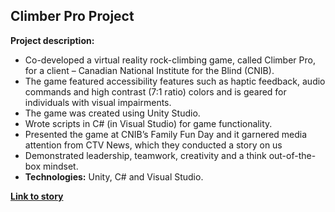 ## Climber Pro Project

**Project description:** 
  - Co-developed a virtual reality rock-climbing game, called Climber Pro, for a client – Canadian National Institute for the Blind           (CNIB).
  - The game featured accessibility features such as haptic feedback, audio commands and high contrast (7:1 ratio) colors and is geared       for individuals with visual impairments.
  - The game was created using Unity Studio.
  - Wrote scripts in C# (in Visual Studio) for game functionality.
  - Presented the game at CNIB’s Family Fun Day and it garnered media attention from CTV News, which they conducted a story on us   
  - Demonstrated leadership, teamwork, creativity and a think out-of-the-box mindset.
  - **Technologies:** Unity, C# and Visual Studio.

[**Link to story**](https://regina.ctvnews.ca/visually-impaired-youth-try-out-accessible-virtual-reality-game-1.4438307)


